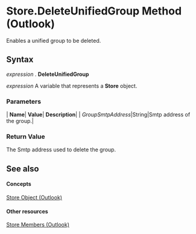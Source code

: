 
# Store.DeleteUnifiedGroup Method (Outlook)

Enables a unified group to be deleted.


## Syntax

 _expression_ . **DeleteUnifiedGroup**

 _expression_ A variable that represents a **Store** object.


### Parameters



| **Name**| **Value**| **Description**|
| _GroupSmtpAddress_|String|Smtp address of the group.|

### Return Value

The Smtp address used to delete the group.


## See also


#### Concepts


[Store Object (Outlook)](1eb22fe9-8849-7476-5388-2515b48591b9.md)
#### Other resources


[Store Members (Outlook)](84c1d423-e507-0b3b-6570-33829b94be04.md)
